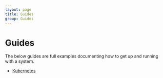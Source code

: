 ```yaml
---
layout: page
title: Guides
group: Guides
---
```


# Guides

The below guides are full examples documenting how to get up and running with
a system.

- [Kubernetes](kubernetes)
